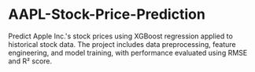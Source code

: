 # AAPL-Stock-Price-Prediction
Predict Apple Inc.'s stock prices using XGBoost regression applied to historical stock data. The project includes data preprocessing, feature engineering, and model training, with performance evaluated using RMSE and R² score. 
